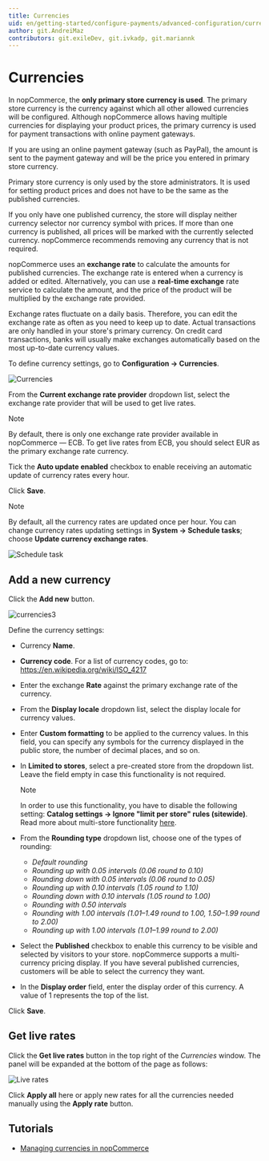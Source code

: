 ```yaml
---
title: Currencies
uid: en/getting-started/configure-payments/advanced-configuration/currencies
author: git.AndreiMaz
contributors: git.exileDev, git.ivkadp, git.mariannk
---
```


# Currencies

In nopCommerce, the **only primary store currency is used**. The primary store currency is the currency against which all other allowed currencies will be configured. Although nopCommerce allows having multiple currencies for displaying your product prices, the primary currency is used for payment transactions with online payment gateways.

If you are using an online payment gateway (such as PayPal), the amount is sent to the payment gateway and will be the price you entered in primary store currency.

Primary store currency is only used by the store administrators. It is used for setting product prices and does not have to be the same as the published currencies.

If you only have one published currency, the store will display neither currency selector nor currency symbol with prices. If more than one currency is published, all prices will be marked with the currently selected currency. nopCommerce recommends removing any currency that is not required.

nopCommerce uses an **exchange rate** to calculate the amounts for published currencies. The exchange rate is entered when a currency is added or edited. Alternatively, you can use a **real-time exchange** rate service to calculate the amount, and the price of the product will be multiplied by the exchange rate provided.

Exchange rates fluctuate on a daily basis. Therefore, you can edit the exchange rate as often as you need to keep up to date. Actual transactions are only handled in your store's primary currency. On credit card transactions, banks will usually make exchanges automatically based on the most up-to-date currency values.

To define currency settings, go to **Configuration → Currencies**.

![Currencies](_static/currencies/currencies1.png)

From the **Current exchange rate provider** dropdown list, select the exchange rate provider that will be used to get live rates.

> [!NOTE]
> 
> By default, there is only one exchange rate provider available in nopCommerce — ECB. To get live rates from ECB, you should select EUR as the primary exchange rate currency.

 Tick the **Auto update enabled** checkbox to enable receiving an automatic update of currency rates every hour.

 Click **Save**.

> [!NOTE]
> 
> By default, all the currency rates are updated once per hour. You can change currency rates updating settings in **System → Schedule tasks**; choose **Update currency exchange rates**.

![Schedule task](_static/currencies/tasks.jpg)

## Add a new currency

Click the **Add new** button.

![currencies3](_static/currencies/currencies3.png)

Define the currency settings:

* Currency **Name**.
* **Currency code**. For a list of currency codes, go to: https://en.wikipedia.org/wiki/ISO_4217
* Enter the exchange **Rate** against the primary exchange rate of the currency.
* From the **Display locale** dropdown list, select the display locale for currency values.
* Enter **Custom formatting** to be applied to the currency values. In this field, you can specify any symbols for the currency displayed in the public store, the number of decimal places, and so on.
* In **Limited to stores**, select a pre-created store from the dropdown list. Leave the field empty in case this functionality is not required.
  > [!NOTE]
  >
	> In order to use this functionality, you have to disable the following setting: **Catalog settings → Ignore "limit per store" rules (sitewide)**. Read more about multi-store functionality [here](xref:en/getting-started/advanced-configuration/multi-store).

* From the **Rounding type** dropdown list, choose one of the types of rounding:
  * *Default rounding*
  * *Rounding up with 0.05 intervals (0.06 round to 0.10)*
  * *Rounding down with 0.05 intervals (0.06 round to 0.05)*
  * *Rounding up with 0.10 intervals (1.05 round to 1.10)*
  * *Rounding down with 0.10 intervals (1.05 round to 1.00)*
  * *Rounding with 0.50 intervals*
  * *Rounding with 1.00 intervals (1.01–1.49 round to 1.00, 1.50–1.99 round to 2.00)*
  * *Rounding up with 1.00 intervals (1.01–1.99 round to 2.00)*

* Select the **Published** checkbox to enable this currency to be visible and selected by visitors to your store. nopCommerce supports a multi-currency pricing display. If you have several published currencies, customers will be able to select the currency they want.
* In the **Display order** field, enter the display order of this currency. A value of 1 represents the top of the list.

Click **Save**.

## Get live rates

Click the **Get live rates** button in the top right of the *Currencies* window. The panel will be expanded at the bottom of the page as follows:

![Live rates](_static/currencies/live-rates.jpg)

Click **Apply all** here or apply new rates for all the currencies needed manually using the **Apply rate** button.

## Tutorials

* [Managing currencies in nopCommerce](https://www.youtube.com/watch?v=2nzVxGyc5-M)
